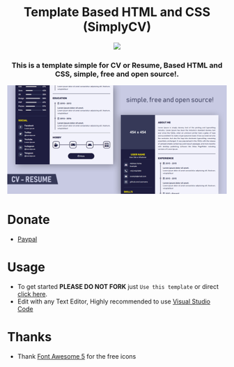 <h1 align="center">Template  Based HTML and CSS (SimplyCV)</h1>

<div align="center">
    <img src="https://img.shields.io/badge/Updated-2021/08/23-blue.svg?longCache=true&style=popout-round"/>
</div>

<h3 align="center"><strong> This is a template simple for CV or Resume, Based HTML and CSS, simple, free and open source!.</strong></h3>

<div align="center"> <img src="./img/preview.jpg"/></div>


# Donate
- [Paypal](paypal.me/kybo15)

# Usage
- To get started **PLEASE DO NOT FORK** just `Use this template` or direct [click here](https://github.com/kybo15/cv-template/generate).
- Edit with any Text Editor, Highly recommended to use [Visual Studio Code](https://code.visualstudio.com/)

# Thanks
- Thank [Font Awesome 5](https://fontawesome.com/icons?d=gallery) for the free icons
